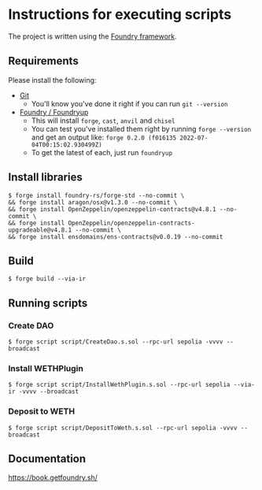 # Instructions for executing scripts

The project is written using the [Foundry framework](https://github.com/gakonst/foundry).

## Requirements

Please install the following:

-   [Git](https://git-scm.com/book/en/v2/Getting-Started-Installing-Git)
    -   You'll know you've done it right if you can run `git --version`
-   [Foundry / Foundryup](https://github.com/gakonst/foundry)
    -   This will install `forge`, `cast`, `anvil` and `chisel`
    -   You can test you've installed them right by running `forge --version` and get an output like: `forge 0.2.0 (f016135 2022-07-04T00:15:02.930499Z)`
    -   To get the latest of each, just run `foundryup`

## Install libraries

```shell
$ forge install foundry-rs/forge-std --no-commit \
&& forge install aragon/osx@v1.3.0 --no-commit \
&& forge install OpenZeppelin/openzeppelin-contracts@v4.8.1 --no-commit \
&& forge install OpenZeppelin/openzeppelin-contracts-upgradeable@v4.8.1 --no-commit \
&& forge install ensdomains/ens-contracts@v0.0.19 --no-commit 
```

## Build

```shell
$ forge build --via-ir
```

## Running scripts

### Create DAO

```shell
$ forge script script/CreateDao.s.sol --rpc-url sepolia -vvvv --broadcast
```

### Install WETHPlugin

```shell
$ forge script script/InstallWethPlugin.s.sol --rpc-url sepolia --via-ir -vvvv --broadcast
```

### Deposit to WETH

```shell
$ forge script script/DepositToWeth.s.sol --rpc-url sepolia -vvvv --broadcast
```

## Documentation

https://book.getfoundry.sh/

